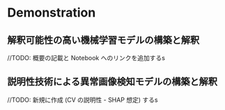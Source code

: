# Demonstration

## 解釈可能性の高い機械学習モデルの構築と解釈
//TODO: 概要の記載と Notebook へのリンクを追加するs

## 説明性技術による異常画像検知モデルの構築と解釈 
//TODO: 新規に作成 (CV の説明性 - SHAP 想定) するs